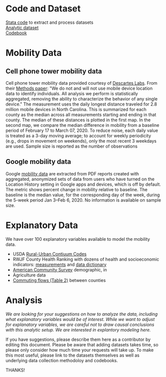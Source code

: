 # Code and Dataset
[Stata code](https://github.com/opioiddatalab/covidnc/blob/master/NC_analysis.do) to extract and process datasets<br>
[Analytic dataset](https://github.com/opioiddatalab/covidnc/blob/master/data/nc_cell_tower_data_collapsed.csv)<br>
[Codebook](https://github.com/opioiddatalab/covidnc/blob/master/data/Codebook.txt)<br>

# Mobility Data
## Cell phone tower mobility data
Cell phone tower mobility data provided courtesy of [Descartes Labs](https://www.descarteslabs.com/mobility/). From their [Methods paper](https://arxiv.org/pdf/2003.14228.pdf): "We do not and will not use mobile device location data to identify individuals. All analysis we perform is statistically aggregated, removing the ability to characterize the behavior of any single device." The measurement uses the daily longest distance traveled  for 2.8 million mobile devices in North Carolina. This is summarized for each county as the median across all measurements starting and ending in that county. The median of these distances is plotted in the first map. In the second map, we compare the median difference in mobility from a baseline period of February 17 to March 07, 2020. To reduce noise,  each daily value is treated as a 3-day moving average; to account for weekly periodicity (e.g., drops in movement on weekends), only the most recent 3 weekdays are used. Sample size is reported as the number of observations 

## Google mobility data
Google [mobility data](https://www.google.com/covid19/mobility/) are extracted from PDF reports created with aggregated, anonymized sets of data from users who have turned on the Location History setting in Google apps and devices, which is off by default. The metric shows percent change in mobility relative to baseline. The baseline is the median value, for the corresponding day of the week, during the 5-week period Jan 3–Feb 6, 2020. No information is available on sample size.

# Explanatory Data
We have over 100 explanatory variables available to model the mobility data.
+ USDA [Rural-Urban Contiuum Codes](https://www.ers.usda.gov/data-products/rural-urban-continuum-codes.aspx)
+ RWJF County Health Ranking with dozens of health and socioeconomic indicators: [measurements](https://www.countyhealthrankings.org/sites/default/files/media/document/Trends%20documentation%202020.pdf) and [data dictionary](https://www.countyhealthrankings.org/sites/default/files/media/document/DataDictionary_2020_2.pdf)
+ [American Community Survey](https://data.census.gov/cedsci/table?q=DP02%3A%20SELECTED%20SOCIAL%20CHARACTERISTICS%20IN%20THE%20UNITED%20STATES&hidePreview=true&tid=ACSDP1Y2018.DP02&g=0400000US37.050000&moe=false) demographic, in
+ Agriculture data 
+ [Commuting flows (Table 2)](https://www.census.gov/data/tables/2015/demo/metro-micro/commuting-flows-2015.html) between counties


# Analysis

*We are looking for your suggestions on how to analyze the data, including what explanatory variables would be of interest. While we want to adjust for explanatory variables, we are careful not to draw causal conclusions with this analytic setup. We are interested in explantory modeling here.*

If you have suggestions, please describe them here as a contributor by editing this document. Please be aware that adding datasets takes time, so please only consider how much time your requests will take up. To make this most useful, please link to the datasets themselves as well as underlying data collection methodoloy and codebooks.

THANKS!
